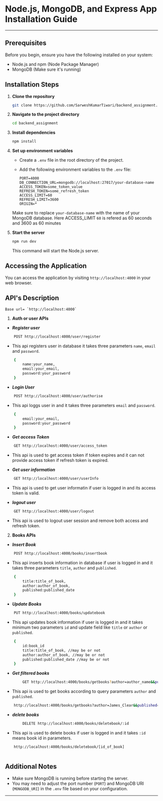 
# Node.js, MongoDB, and Express App Installation Guide
---
## Prerequisites

Before you begin, ensure you have the following installed on your system:

- Node.js and npm (Node Package Manager)
- MongoDB (Make sure it's running)

## Installation Steps

1. **Clone the repository**

   ```bash
   git clone https://github.com/SarweshKumarTiwari/backend_assignment.git
   ```

2. **Navigate to the project directory**

   ```bash
   cd backend_assignment
   ```

3. **Install dependencies**

   ```bash
   npm install
   ```

4. **Set up environment variables**

   - Create a `.env` file in the root directory of the project.
   - Add the following environment variables to the `.env` file:

     ```
     PORT=4000
     DB_CONNECTION_URL=mongodb://localhost:27017/your-database-name
     ACCESS_TOKEN=some_token_value
     REFRESH_TOKEN=some_refresh_token
     ACCESS_LIMIT=60
     REFRESH_LIMIT=3600
     ORIGIN=*

     ```

   Make sure to replace `your-database-name` with the name of your MongoDB database.
   Here ACCESS_LIMIT `60` is refered as 60 seconds and 3600 as 60 minutes

5. **Start the server**

   ```bash
   npm run dev
   ```

   This command will start the Node.js server.

## Accessing the Application

You can access the application by visiting `http://localhost:4000` in your web browser.

## API's Description
    Base url= `http://localhost:4000`
1. **Auth or user APIs**

- ***Register user***
```bash 
    POST http://localhost:4000/user/register
``` 
- This api registers user in database it takes three parameters `name`, `email` and `password`.
```bash
    {
        name:your_name,
        email:your_email,
        password:your_password
    }
```
- ***Login User***
```bash 
    POST http://localhost:4000/user/authorise
``` 
- This api loggs user in and it takes three parameters `email` and `password`.
```bash
    {
        email:your_email,
        password:your_password
    }
```

- ***Get access Token***
```bash 
    GET http://localhost:4000/user/access_token
``` 
- This api is used to get access token if token expires and it can not provide access token if refresh token is expired.

- ***Get user information***
```bash 
    GET http://localhost:4000/user/userInfo
``` 
- This api is used to get user informatin if user is logged in and its access token is valid.

- ***logout user***
```bash 
    GET http://localhost:4000/user/logout
``` 
- This api is used to logout user session and remove both access and refresh token.

2. **Books APIs**

- ***Insert Book***
```bash 
    POST http://localhost:4000/books/insertbook
``` 
- This api inserts book information in database if user is logged in and it takes three parameters `title`, `author` and `published`.
```bash
    {
        title:title_of_book,
        author:author_of_book,
        published:published_date
    }
```

- ***Update Books***
```bash 
    PUT http://localhost:4000/books/updatebook
``` 
- This api updates book information  if user is logged in and it takes minimum two  parameters `id` and update field like `title` or `author` or `published`.
```bash
    {
        id:book_id
        title:title_of_book, //may be or not
        author:author_of_book, //may be or not
        published:published_date //may be or not
    }
```
- ***Get filtered books***
```bash 
        GET http://localhost:4000/books/getbooks?author=author_name&&published=year
``` 
- This api is used to get books according to query parameters `author` and `published`.
```bash
    http://localhost:4000/books/getbooks?author=James_Clear&&published=2018
```

- ***delete books***
```bash 
        DELETE http://localhost:4000/books/deletebook/:id
``` 
- This api is used to delete books if user is logged in and it takes `:id` means book id in parameters.
```bash
    http://localhost:4000/books/deletebook/[id_of_book]
    
```
## Additional Notes

- Make sure MongoDB is running before starting the server.
- You may need to adjust the port number (`PORT`) and MongoDB URI (`MONGODB_URI`) in the `.env` file based on your configuration.
---
